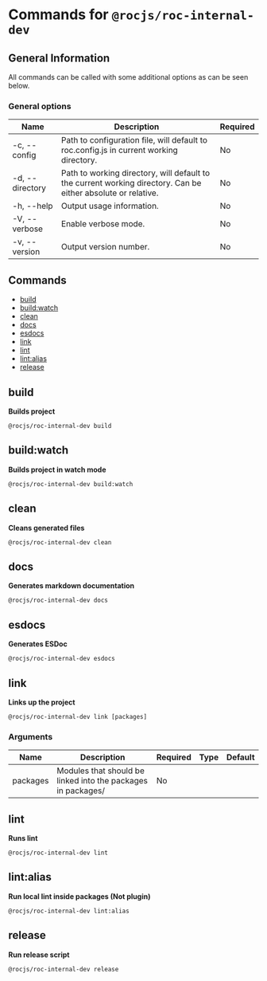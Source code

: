 # Commands for `@rocjs/roc-internal-dev`

## General Information
All commands can be called with some additional options as can be seen below.

### General options

| Name            | Description                                                                                                   | Required |
| --------------- | ------------------------------------------------------------------------------------------------------------- | -------- |
| -c, --config    | Path to configuration file, will default to roc.config.js in current working directory.                       | No       |
| -d, --directory | Path to working directory, will default to the current working directory. Can be either absolute or relative. | No       |
| -h, --help      | Output usage information.                                                                                     | No       |
| -V, --verbose   | Enable verbose mode.                                                                                          | No       |
| -v, --version   | Output version number.                                                                                        | No       |

## Commands
* [build](#build)
* [build:watch](#buildwatch)
* [clean](#clean)
* [docs](#docs)
* [esdocs](#esdocs)
* [link](#link)
* [lint](#lint)
* [lint:alias](#lintalias)
* [release](#release)

## build
__Builds project__

```
@rocjs/roc-internal-dev build
```

## build:watch
__Builds project in watch mode__

```
@rocjs/roc-internal-dev build:watch
```

## clean
__Cleans generated files__

```
@rocjs/roc-internal-dev clean
```

## docs
__Generates markdown documentation__

```
@rocjs/roc-internal-dev docs
```

## esdocs
__Generates ESDoc__

```
@rocjs/roc-internal-dev esdocs
```

## link
__Links up the project__

```
@rocjs/roc-internal-dev link [packages]
```

### Arguments

| Name     | Description                                                  | Required | Type | Default |
| -------- | ------------------------------------------------------------ | -------- | ---- | ------- |
| packages | Modules that should be linked into the packages in packages/ | No       |      |         |

## lint
__Runs lint__

```
@rocjs/roc-internal-dev lint
```

## lint:alias
__Run local lint inside packages (Not plugin)__

```
@rocjs/roc-internal-dev lint:alias
```

## release
__Run release script__

```
@rocjs/roc-internal-dev release
```

